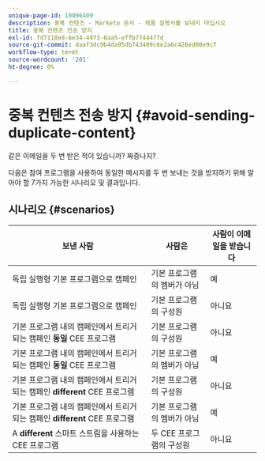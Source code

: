 ```yaml
---
unique-page-id: 10096409
description: 중복 컨텐츠 - Marketo 문서 - 제품 설명서를 보내지 마십시오
title: 중복 컨텐츠 전송 방지
exl-id: fd7118e8-6e34-4973-8aa5-effb774447fd
source-git-commit: daaf3dc9b4da95db743409c6e2a6c426ed00e9c7
workflow-type: tm+mt
source-wordcount: '201'
ht-degree: 0%

---
```


# 중복 컨텐츠 전송 방지 {#avoid-sending-duplicate-content}

같은 이메일을 두 번 받은 적이 있습니까? 짜증나지?

다음은 참여 프로그램을 사용하여 동일한 메시지를 두 번 보내는 것을 방지하기 위해 알아야 할 7가지 가능한 시나리오 및 결과입니다.

## 시나리오 {#scenarios}

| 보낸 사람 | 사람은 | 사람이 이메일을 받습니다 |
|---|---|---|
| 독립 실행형 기본 프로그램으로 캠페인 | 기본 프로그램의 멤버가 아님 | 예 |
| 독립 실행형 기본 프로그램으로 캠페인 | 기본 프로그램의 구성원 | 아니요 |
| 기본 프로그램 내의 캠페인에서 트리거되는 캠페인 **동일** CEE 프로그램 | 기본 프로그램의 구성원 | 아니요 |
| 기본 프로그램 내의 캠페인에서 트리거되는 캠페인 **동일** CEE 프로그램 | 기본 프로그램의 멤버가 아님 | 예 |
| 기본 프로그램 내의 캠페인에서 트리거되는 캠페인 **different** CEE 프로그램 | 기본 프로그램의 구성원 | 아니요 |
| 기본 프로그램 내의 캠페인에서 트리거되는 캠페인 **different** CEE 프로그램 | 기본 프로그램의 멤버가 아님 | 예 |
| A **different** 스마트 스트림을 사용하는 CEE 프로그램 | 두 CEE 프로그램의 구성원 | 아니요 |
